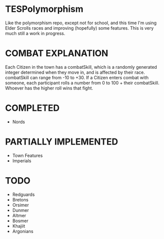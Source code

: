 # TESPolymorphism
Like the polymorphism repo, except not for school, and this time I'm using Elder Scrolls races and improving (hopefully) some features. This is very much still a work in progress.

# COMBAT EXPLANATION
Each Citizen in the town has a combatSkill, which is a randomly generated integer determined when they move in, and is affected by their race. combatSkill can range from -10 to +30.
If a Citizen enters combat with someone, each participant rolls a number from 0 to 100 + their combatSkill.
Whoever has the higher roll wins that fight.

# COMPLETED
- Nords

# PARTIALLY IMPLEMENTED
- Town Features
- Imperials

# TODO
- Redguards
- Bretons
- Orsimer
- Dunmer
- Altmer
- Bosmer
- Khajiit
- Argonians
